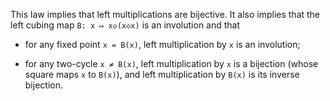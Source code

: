 This law implies that left multiplications are bijective.  It also implies that the left cubing map `B: x ↦ x◇(x◇x)` is an involution and that

- for any fixed point `x = B(x)`, left multiplication by `x` is an involution;

- for any two-cycle `x ≠ B(x)`, left multiplication by `x` is a bijection (whose square maps `x` to `B(x)`), and left multiplication by `B(x)` is its inverse bijection.
